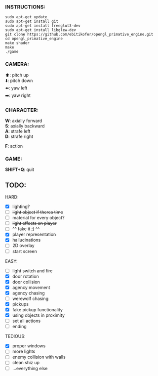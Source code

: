 ### INSTRUCTIONS: ###

    sudo apt-get update
    sudo apt-get install git
    sudo apt-get install freeglut3-dev
    sudo apt-get install libglew-dev
    git clone https://github.com/ebitikofer/opengl_primative_engine.git
    cd opengl_primative_engine
    make shader
    make
    ./game

### CAMERA: ###  

:arrow_up:: pitch up  
:arrow_down:: pitch down  
:arrow_left:: yaw left  
:arrow_right:: yaw right  

### CHARACTER: ###  

**W**: axially forward  
**S**: axially backward  
**A**: strafe left  
**D**: strafe right  

**F**: action  

### GAME: ###  

**SHIFT+Q**: quit  

## TODO: ##  

HARD:
- [x] lighting?
- [ ] ~~light object if theres time~~
- [ ] material for every object?
- [ ] ~~light effects on player~~
- [ ] ^^ fake it ;) ^^
- [x] player representation
- [x] hallucinations
- [ ] 2D overlay
- [ ] start screen

EASY:
- [ ] light switch and fire
- [x] door rotation
- [x] door collision
- [x] agency movement
- [x] agency chasing
- [ ] werewolf chasing
- [x] pickups
- [x] fake pickup functionality
- [x] using objects in proximity
- [ ] set all actions
- [ ] ending

TEDIOUS:
- [x] proper windows
- [ ] more lights
- [ ] enemy collision with walls
- [ ] clean shiz up
- [ ] ...everything else
